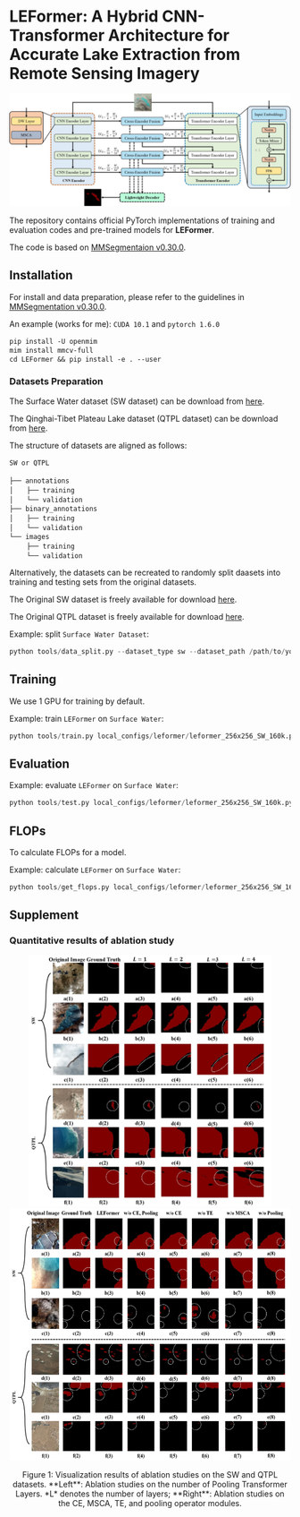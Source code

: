 # LEFormer: A Hybrid CNN-Transformer Architecture for Accurate Lake Extraction from Remote Sensing Imagery

![](resources/overall_architecture_diagram.jpg)

The repository contains official PyTorch implementations of training and evaluation codes and pre-trained models for **LEFormer**.

[//]: # (The paper is in [Here]&#40;https://arxiv.org/pdf/2209.08575.pdf&#41;.)

The code is based on [MMSegmentaion v0.30.0](https://github.com/open-mmlab/mmsegmentation/tree/v0.30.0).

## Installation

For install and data preparation, please refer to the guidelines in [MMSegmentation v0.30.0](https://github.com/open-mmlab/mmsegmentation/tree/v0.30.0).

An example (works for me): ```CUDA 10.1``` and  ```pytorch 1.6.0``` 

```
pip install -U openmim
mim install mmcv-full
cd LEFormer && pip install -e . --user
```

### Datasets Preparation
The Surface Water dataset (SW dataset) can be  download from [here](https://aistudio.baidu.com/aistudio/datasetdetail/75148). 

The Qinghai-Tibet Plateau Lake dataset (QTPL dataset) can be  download from [here](http://www.ncdc.ac.cn/portal/metadata/b4d9fb27-ec93-433d-893a-2689379a3fc0). 

The structure of datasets are aligned as follows:
```
SW or QTPL

├── annotations
│　　├── training 
│　　└── validation 
├── binary_annotations
│　　├── training 
│　　└── validation 
└── images  
 　　├── training 
　 　└── validation 
```
Alternatively, the datasets can be recreated to randomly split daasets into training and testing sets from the original datasets. 

The Original SW dataset is freely available for download [here](https://aistudio.baidu.com/aistudio/datasetdetail/75148).

The Original QTPL dataset is freely available for download [here](http://www.ncdc.ac.cn/portal/metadata/b4d9fb27-ec93-433d-893a-2689379a3fc0).

Example: split ```Surface Water Dataset```:
```python
python tools/data_split.py --dataset_type sw --dataset_path /path/to/your/dataset --save_path /path/to/save/dataset
```


## Training

We use 1 GPU for training by default.  

Example: train ```LEFormer``` on ```Surface Water```:

```python
python tools/train.py local_configs/leformer/leformer_256x256_SW_160k.py
```

## Evaluation

Example: evaluate ```LEFormer``` on ```Surface Water```:

```python
python tools/test.py local_configs/leformer/leformer_256x256_SW_160k.py local_configs/pretrained_models/leformer_sw.pth --eval mIoU mFscore
```

## FLOPs

To calculate FLOPs for a model.

Example: calculate ```LEFormer``` on ```Surface Water```:

```python
python tools/get_flops.py local_configs/leformer/leformer_256x256_SW_160k.py --shape 256 256
```

## Supplement 
### Quantitative results of ablation study

[//]: # (![]&#40;resources/ablation_study_1.jpg&#41;)
<div align="center">
    <img src="./resources/ablation_study_1.jpg" height="450">
    <img src="./resources/ablation_study_2.jpg" height="450">
</div>
<p align="center">
  <p align="center">
  Figure 1: Visualization results of ablation studies on the SW and QTPL datasets. **Left**: Ablation studies on the number of Pooling Transformer Layers. *L* denotes the number of layers; **Right**: Ablation studies on the CE, MSCA, TE, and pooling operator modules.
</p>

[//]: # ([//]: # &#40;![]&#40;resources/ablation_study_3.jpg&#41;&#41;)
[//]: # (<!-- ![image]&#40;resources/ablation_study_3.jpg&#41; -->)

[//]: # (<div align="center">)

[//]: # (  <img src="./resources/ablation_study_3.jpg" height="500">)

[//]: # (</div>)

[//]: # (<p align="center">)

[//]: # (  Figure 2: Visualization results of our proposed LEFormer and other methods on the SW and QTPL datasets for the lake mask extraction. The white circles indicate apparent differences.)

[//]: # (</p>)

[//]: # (## Acknowledgment)

[//]: # ()
[//]: # (Our implementation is mainly based on [mmsegmentaion]&#40;https://github.com/open-mmlab/mmsegmentation/tree/v0.30.0&#41;, [Segformer]&#40;https://github.com/NVlabs/SegFormer&#41; and [PoolFormer]&#40;https://github.com/sail-sg/poolformer&#41;. Thanks for their authors.)

[//]: # ()
[//]: # (## LICENSE)

[//]: # ()
[//]: # (This repo is under the Apache-2.0 license. For commercial use, please contact the authors.)
